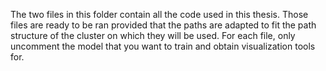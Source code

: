 The two files in this folder contain all the code used in this thesis. Those files are ready to be ran provided that the paths are adapted to fit the path structure of the cluster on which they will be used. For each file, only uncomment the model that you want to train and obtain visualization tools for.
